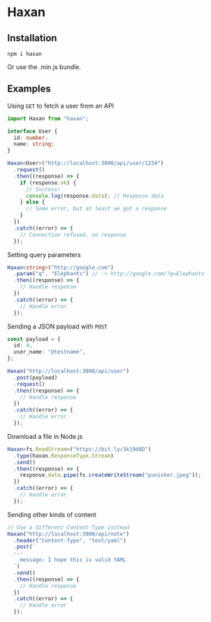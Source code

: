 # Haxan

## Installation

```
npm i haxan
```

Or use the .min.js bundle.

## Examples

Using `GET` to fetch a user from an API

```typescript
import Haxan from "haxan";

interface User {
  id: number;
  name: string;
}

Haxan<User>("http://localhost:3000/api/user/1234")
  .request()
  .then((response) => {
    if (response.ok) {
      // Success!
      console.log(response.data); // Response data
    } else {
      // Some error, but at least we got a response
    }
  })
  .catch((error) => {
    // Connection refused, no response
  });
```

Setting query parameters

```typescript
Haxan<string>("http://google.com")
  .param("q", "Elephants") // -> http://google.com/?q=Elephants
  .then((response) => {
    // Handle response
  })
  .catch((error) => {
    // Handle error
  });
```

Sending a JSON payload with `POST`

```typescript
const payload = {
  id: 4,
  user_name: "@testname",
};

Haxan("http://localhost:3000/api/user")
  .post(payload)
  .request()
  .then((response) => {
    // Handle response
  })
  .catch((error) => {
    // Handle error
  });
```

Download a file in Node.js

```typescript
Haxan<fs.ReadStream>("https://bit.ly/3k19d8D")
  .type(haxan.ResponseType.Stream)
  .send()
  .then((response) => {
    response.data.pipe(fs.createWriteStream("punisher.jpeg"));
  })
  .catch((error) => {
    // Handle error
  });
```

Sending other kinds of content

```typescript
// Use a different Content-Type instead
Haxan("http://localhost:3000/api/note")
  .header("Content-Type", "text/yaml")
  .post(`
  ---
    message: I hope this is valid YAML
  `)
  .send()
  .then((response) => {
    // Handle response
  })
  .catch((error) => {
    // Handle error
  });
```
